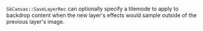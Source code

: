 `SkCanvas::SaveLayerRec` can optionally specify a tilemode to apply to backdrop
content when the new layer's effects would sample outside of the previous
layer's image.
